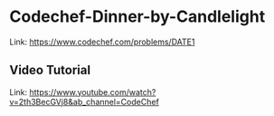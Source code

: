 # Codechef-Dinner-by-Candlelight
Link: https://www.codechef.com/problems/DATE1
## Video Tutorial
Link: https://www.youtube.com/watch?v=2th3BecGVj8&ab_channel=CodeChef
